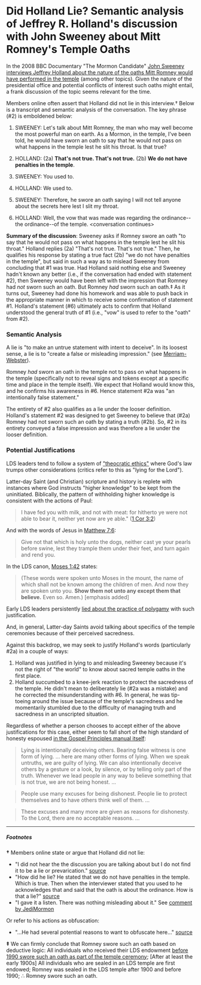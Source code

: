 # Did Holland Lie? Semantic analysis of Jeffrey R. Holland's discussion with John Sweeney about Mitt Romney's Temple Oaths

In the 2008 BBC Documentary "The Mormon Candidate" [John Sweeney interviews Jeffrey Holland about the nature of the oaths Mitt Romney would have performed in the temple](https://www.youtube.com/watch?v=0zE8JKDZazc) (among other topics).  Given the nature of the presidential office and potential conflicts of interest such oaths might entail, a frank discussion of the topic seems relevant for the time.

Members online often assert that Holland did not lie in this interview.† Below is a transcript and semantic analysis of the conversation.  The key phrase (#2) is emboldened below:

1. SWEENEY: Let's talk about Mitt Romney, the man who may well become the most powerful man on earth.  As a Mormon, in the temple, I've been told, he would have sworn an oath to say that he would not pass on what happens in the temple lest he slit his throat.  Is that true?

2. HOLLAND: (2a) **That's not true.  That's not true.** (2b) **We do not have penalties in the temple**.

3. SWEENEY: You used to.

4. HOLLAND: We used to.

5. SWEENEY: Therefore, he swore an oath saying I will not tell anyone about the secrets here lest I slit my throat.

6. HOLLAND: Well, the vow that was made was regarding the ordinance--the ordinance--of the temple. \<conversation continues\>

**Summary of the discussion**: Sweeney asks if Romney swore an oath "to say that he would not pass on what happens in the temple lest he slit his throat."  Holland replies (2a) "That's not true.  That's not true."  Then, he qualifies his response by stating a true fact (2b) "we do not have penalties in the temple", but said in such a way as to mislead Sweeney from concluding that #1 was true.  Had Holland said nothing else and Sweeney hadn't known any better (i.e., if the conversation had ended with statement #2), then Sweeney would have been left with the impression that Romney had _not_ sworn such an oath.  But Romney _had_ sworn such an oath.‡  As it turns out, Sweeney had done his homework and was able to push back in the appropriate manner in which to receive some confirmation of statement #1.  Holland's statement (#6) ultimately acts to confirm that Holland understood the general truth of #1 (i.e., "vow" is used to refer to the "oath" from #2).

### Semantic Analysis

A lie is "to make an untrue statement with intent to deceive". In its loosest sense, a lie is to "create a false or misleading impression." (see [Merriam-Webster](https://www.merriam-webster.com/dictionary/lie)).

Romney _had_ sworn an oath in the temple not to pass on what happens in the temple (specifically not to reveal signs and tokens except at a specific time and place in the temple itself).  We expect that Holland would know this, and he confirms his awareness in #6.  Hence statement #2a was "an intentionally false statement."

The entirety of #2 also qualifies as a lie under the looser definition.  Holland's statement #2 was designed to get Sweeney to believe that (#2a) Romney had not sworn such an oath by stating a truth (#2b).  So, #2 in its entirety conveyed a false impression and was therefore a lie under the looser definition.

### Potential Justifications 

LDS leaders tend to follow a system of ["theocratic ethics"](http://www.patheos.com/mormon/theocratic-ethics-todd-compton-10-24-2012) where God's law trumps other considerations (critics refer to this as "lying for the Lord").

Latter-day Saint (and Christian) scripture and history is replete with instances where God instructs "higher knowledge" to be kept from the uninitiated.  Biblically, the pattern of withholding higher knowledge is consistent with the actions of Paul:

> I have fed you with milk, and not with meat: for hitherto ye were not able to bear it, neither yet now are ye able." ([1 Cor 3:2](http://biblehub.com/1_corinthians/3-2.htm))

And with the words of Jesus in [Matthew 7:6](http://biblehub.com/matthew/7-6.htm):

> Give not that which is holy unto the dogs, neither cast ye your pearls before swine, lest they trample them under their feet, and turn again and rend you.

In the LDS canon, [Moses 1:42](https://www.lds.org/scriptures/pgp/moses/1.42) states:

> (These words were spoken unto Moses in the mount, the name of which shall not be known among the children of men. And now they are spoken unto you. **Show them not unto any except them that believe.** Even so. Amen.) [emphasis added]

Early LDS leaders persistently [lied about the practice of polygamy](https://mormonbandwagon.com/bwv549/joseph-smiths-polygamy-denials/) with such justification.

And, in general, Latter-day Saints avoid talking about specifics of the temple ceremonies because of their perceived sacredness.

Against this backdrop, we may seek to justify Holland's words (particularly #2a) in a couple of ways: 

1. Holland was justified in lying to and misleading Sweeney because it's not the right of "the world" to know about sacred temple oaths in the first place.
2. Holland succumbed to a knee-jerk reaction to protect the sacredness of the temple.  He didn't mean to deliberately lie (#2a was a mistake) and he corrected the misunderstanding with #6.  In general, he was tip-toeing around the issue because of the temple's sacredness and he momentarily stumbled due to the difficulty of managing truth and sacredness in an unscripted situation.

Regardless of whether a person chooses to accept either of the above justifications for this case, either seem to fall short of the high standard of honesty espoused [in the Gospel Principles manual itself](https://www.lds.org/manual/gospel-principles/chapter-31-honesty?lang=eng#p11):

> Lying is intentionally deceiving others. Bearing false witness is one form of lying. ... here are many other forms of lying. When we speak untruths, we are guilty of lying. We can also intentionally deceive others by a gesture or a look, by silence, or by telling only part of the truth. Whenever we lead people in any way to believe something that is not true, we are not being honest. ...

> People use many excuses for being dishonest. People lie to protect themselves and to have others think well of them. ...

> These excuses and many more are given as reasons for dishonesty. To the Lord, there are no acceptable reasons. ...

---

##### Footnotes

**†** Members online state or argue that Holland did not lie:

* "I did not hear the the discussion you are talking about but I do not find it to be a lie or prevarication." [source](https://www.quora.com/Why-did-the-Mormon-leader-Jeffrey-Holland-lie-on-television-about-Mitt-Romney-executing-the-signs-of-the-penalty-in-the-Mormon-temple/answer/R-Lynn-Thomas?srid=uJIq)
* "How did he lie? He stated that we do not have penalties in the temple. Which is true. Then when the interviewer stated that you used to he acknowledges that and said that the oath is about the ordinance. How is that a lie?" [source](https://www.quora.com/Why-did-the-Mormon-leader-Jeffrey-Holland-lie-on-television-about-Mitt-Romney-executing-the-signs-of-the-penalty-in-the-Mormon-temple/answer/Andrew-McLean-11?srid=uJIq)
* "I gave it a listen. There was nothing misleading about it." See [comment by JediMormon](https://www.youtube.com/watch?v=0zE8JKDZazc)

Or refer to his actions as obfuscation:

* "...He had several potential reasons to want to obfuscate here..." [source](https://www.quora.com/Why-did-Jeffrey-R-Holland-lie-to-the-media-about-the-temple-oath-relating-to-slitting-our-throats/answer/Craig-Good?srid=uJIq)

**‡** We can firmly conclude that Romney swore such an oath based on deductive logic: All individuals who received their LDS endowment [before 1990 swore such an oath as part of the temple ceremony](https://en.wikipedia.org/wiki/Penalty_(Mormonism)); [After at least the early 1900s] All individuals who are sealed in an LDS temple are first endowed; Romney was sealed in the LDS temple after 1900 and before 1990; ∴ Romney swore such an oath.
